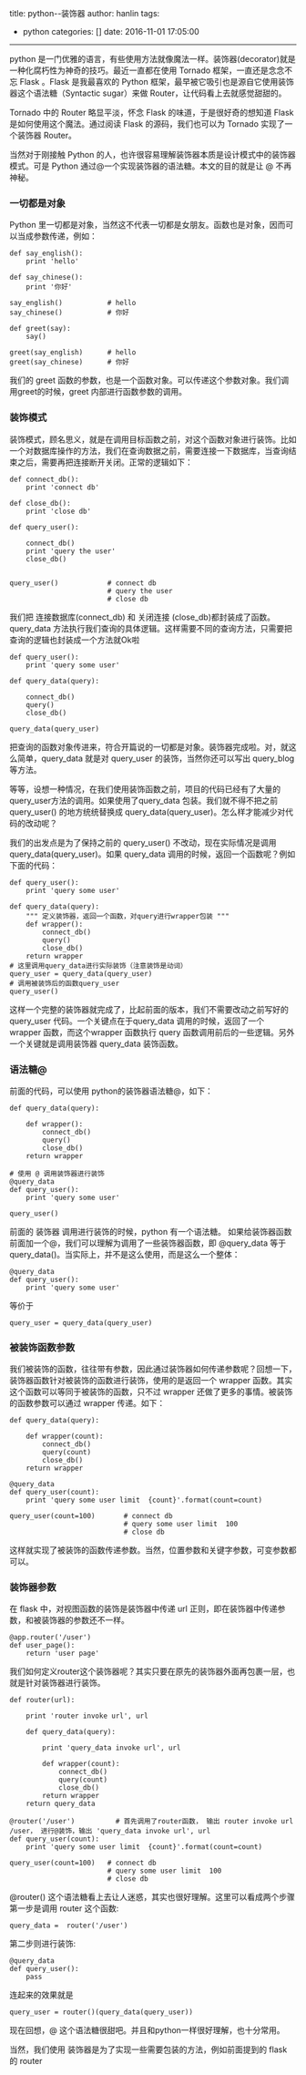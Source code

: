 title: python--装饰器
author: hanlin
tags:
  - python
categories: []
date: 2016-11-01 17:05:00
---
python 是一门优雅的语言，有些使用方法就像魔法一样。装饰器(decorator)就是一种化腐朽性为神奇的技巧。最近一直都在使用 Tornado 框架，一直还是念念不忘 Flask 。Flask 是我最喜欢的 Python 框架，最早被它吸引也是源自它使用装饰器这个语法糖（Syntactic sugar）来做 Router，让代码看上去就感觉甜甜的。
<!--more-->
Tornado 中的 Router 略显平淡，怀念 Flask 的味道，于是很好奇的想知道 Flask 是如何使用这个魔法。通过阅读 Flask 的源码，我们也可以为 Tornado 实现了一个装饰器 Router。

当然对于刚接触 Python 的人，也许很容易理解装饰器本质是设计模式中的装饰器模式。可是 Python 通过@一个实现装饰器的语法糖。本文的目的就是让 @ 不再神秘。

### 一切都是对象
Python 里一切都是对象，当然这不代表一切都是女朋友。函数也是对象，因而可以当成参数传递，例如：

```
def say_english():
    print 'hello'
 
def say_chinese():
    print '你好'
 
say_english()           # hello
say_chinese()           # 你好
 
def greet(say):
    say()
 
greet(say_english)      # hello
greet(say_chinese)      # 你好
```
我们的 greet 函数的参数，也是一个函数对象。可以传递这个参数对象。我们调用greet的时候，greet 内部进行函数参数的调用。

### 装饰模式
装饰模式，顾名思义，就是在调用目标函数之前，对这个函数对象进行装饰。比如一个对数据库操作的方法，我们在查询数据之前，需要连接一下数据库，当查询结束之后，需要再把连接断开关闭。正常的逻辑如下：
```
def connect_db():
    print 'connect db'
 
def close_db():
    print 'close db'
 
def query_user():
 
    connect_db()
    print 'query the user'
    close_db()
 
 
query_user()            # connect db
                        # query the user
                        # close db
```
我们把 连接数据库(connect_db) 和 关闭连接 (close_db)都封装成了函数。 query_data 方法执行我们查询的具体逻辑。这样需要不同的查询方法，只需要把查询的逻辑也封装成一个方法就Ok啦
```
def query_user():
    print 'query some user'

def query_data(query):

    connect_db()
    query()
    close_db()

query_data(query_user)
```
把查询的函数对象传进来，符合开篇说的一切都是对象。装饰器完成啦。对，就这么简单，query_data 就是对 query_user 的装饰，当然你还可以写出 query_blog 等方法。

等等，设想一种情况，在我们使用装饰函数之前，项目的代码已经有了大量的 query_user方法的调用。如果使用了query_data 包装。我们就不得不把之前 query_user() 的地方统统替换成 query_data(query_user)。怎么样才能减少对代码的改动呢？

我们的出发点是为了保持之前的 query_user() 不改动，现在实际情况是调用 query_data(query_user)。如果 query_data 调用的时候，返回一个函数呢？例如下面的代码：
```
def query_user():
    print 'query some user'

def query_data(query):
    """ 定义装饰器，返回一个函数，对query进行wrapper包装 """
    def wrapper():
        connect_db()
        query()
        close_db()
    return wrapper
# 这里调用query_data进行实际装饰（注意装饰是动词）
query_user = query_data(query_user)
# 调用被装饰后的函数query_user
query_user()
```
这样一个完整的装饰器就完成了，比起前面的版本，我们不需要改动之前写好的 query_user 代码。一个关键点在于query_data 调用的时候，返回了一个 wrapper 函数，而这个wrapper 函数执行 query 函数调用前后的一些逻辑。另外一个关键就是调用装饰器 query_data 装饰函数。

### 语法糖@

前面的代码，可以使用 python的装饰器语法糖@，如下：
```
def query_data(query):
 
    def wrapper():
        connect_db()
        query()
        close_db()
    return wrapper
 
# 使用 @ 调用装饰器进行装饰
@query_data
def query_user():
    print 'query some user'
 
query_user()
```
前面的 装饰器 调用进行装饰的时候，python 有一个语法糖。
如果给装饰器函数前面加一个@，我们可以理解为调用了一些装饰器函数，即 @query_data 等于 query_data()。当实际上，并不是这么使用，而是这么一个整体：
```
@query_data
def query_user():
    print 'query some user'
```
等价于
```
query_user = query_data(query_user)
```
### 被装饰函数参数

我们被装饰的函数，往往带有参数，因此通过装饰器如何传递参数呢？回想一下，装饰器函数针对被装饰的函数进行装饰，使用的是返回一个 wrapper 函数。其实这个函数可以等同于被装饰的函数，只不过 wrapper 还做了更多的事情。被装饰的函数参数可以通过 wrapper 传递。如下：
```
def query_data(query):
 
    def wrapper(count):
        connect_db()
        query(count)
        close_db()
    return wrapper
 
@query_data
def query_user(count):
    print 'query some user limit  {count}'.format(count=count)
 
query_user(count=100)       # connect db
                            # query some user limit  100
                            # close db
```
这样就实现了被装饰的函数传递参数。当然，位置参数和关键字参数，可变参数都可以。

### 装饰器参数

在 flask 中，对视图函数的装饰是装饰器中传递 url 正则，即在装饰器中传递参数，和被装饰器的参数还不一样。
```
@app.router('/user')
def user_page():
    return 'user page'
```
我们如何定义router这个装饰器呢？其实只要在原先的装饰器外面再包裹一层，也就是针对装饰器进行装饰。
```
def router(url):
 
    print 'router invoke url', url
 
    def query_data(query):
 
        print 'query_data invoke url', url
 
        def wrapper(count):
            connect_db()
            query(count)
            close_db()
        return wrapper
    return query_data
 
@router('/user')          # 首先调用了router函数， 输出 router invoke url /user， 进行@装饰，输出 'query_data invoke url', url
def query_user(count):
    print 'query some user limit  {count}'.format(count=count)
 
query_user(count=100)   # connect db
                        # query some user limit  100
                        # close db
```
@router() 这个语法糖看上去让人迷惑，其实也很好理解。这里可以看成两个步骤
第一步是调用 router 这个函数:
```
query_data =  router('/user')
```
第二步则进行装饰:
```
@query_data
def query_user():
    pass
```
连起来的效果就是
```
query_user = router()(query_data(query_user))
```
现在回想，@ 这个语法糖很甜吧。并且和python一样很好理解，也十分常用。

当然，我们使用 装饰器是为了实现一些需要包装的方法，例如前面提到的 flask 的 router
